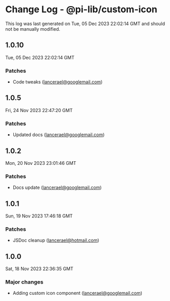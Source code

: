 # Change Log - @pi-lib/custom-icon

This log was last generated on Tue, 05 Dec 2023 22:02:14 GMT and should not be manually modified.

<!-- Start content -->

## 1.0.10

Tue, 05 Dec 2023 22:02:14 GMT

### Patches

- Code tweaks (lancerael@googlemail.com)

## 1.0.5

Fri, 24 Nov 2023 22:47:20 GMT

### Patches

- Updated docs (lancerael@googlemail.com)

## 1.0.2

Mon, 20 Nov 2023 23:01:46 GMT

### Patches

- Docs update (lancerael@googlemail.com)

## 1.0.1

Sun, 19 Nov 2023 17:46:18 GMT

### Patches

- JSDoc cleanup (lancerael@hotmail.com)

## 1.0.0

Sat, 18 Nov 2023 22:36:35 GMT

### Major changes

- Adding custom icon component (lancerael@googlemail.com)
